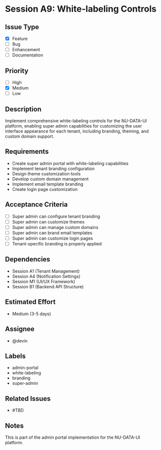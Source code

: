 # Session A9: White-labeling Controls

## Issue Type
- [x] Feature
- [ ] Bug
- [ ] Enhancement
- [ ] Documentation

## Priority
- [ ] High
- [x] Medium
- [ ] Low

## Description
Implement comprehensive white-labeling controls for the NU-DATA-UI platform, enabling super admin capabilities for customizing the user interface appearance for each tenant, including branding, theming, and custom domain support.

## Requirements
- Create super admin portal with white-labeling capabilities
- Implement tenant branding configuration
- Design theme customization tools
- Develop custom domain management
- Implement email template branding
- Create login page customization

## Acceptance Criteria
- [ ] Super admin can configure tenant branding
- [ ] Super admin can customize themes
- [ ] Super admin can manage custom domains
- [ ] Super admin can brand email templates
- [ ] Super admin can customize login pages
- [ ] Tenant-specific branding is properly applied

## Dependencies
- Session A1 (Tenant Management)
- Session A4 (Notification Settings)
- Session M1 (UI/UX Framework)
- Session B1 (Backend API Structure)

## Estimated Effort
- Medium (3-5 days)

## Assignee
- @devin

## Labels
- admin-portal
- white-labeling
- branding
- super-admin

## Related Issues
- #TBD

## Notes
This is part of the admin portal implementation for the NU-DATA-UI platform.
